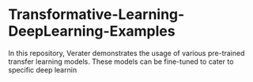 # Transformative-Learning-DeepLearning-Examples
In this repository, Verater demonstrates the usage of various pre-trained transfer learning models. These models can be fine-tuned to cater to specific deep learnin